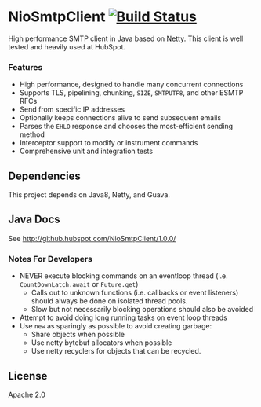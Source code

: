 NioSmtpClient [![Build Status](https://travis-ci.org/HubSpot/NioSmtpClient.svg?branch=master)](https://travis-ci.org/HubSpot/NioSmtpClient)
=============

High performance SMTP client in Java based on [Netty](https://netty.io/). This client is well tested and heavily used at HubSpot.

### Features




- High performance, designed to handle many concurrent connections
- Supports TLS, pipelining, chunking, `SIZE`, `SMTPUTF8`, and other ESMTP RFCs
- Send from specific IP addresses
- Optionally keeps connections alive to send subsequent emails
- Parses the `EHLO` response and chooses the most-efficient sending method
- Interceptor support to modify or instrument commands
- Comprehensive unit and integration tests

## Dependencies

This project depends on Java8, Netty, and Guava.

## Java Docs

See http://github.hubspot.com/NioSmtpClient/1.0.0/

### Notes For Developers

- NEVER execute blocking commands on an eventloop thread (i.e. `CountDownLatch.await` or `Future.get`)
  - Calls out to unknown functions (i.e. callbacks or event listeners) should always be done on isolated thread pools.
  - Slow but not necessarily blocking operations should also be avoided
- Attempt to avoid doing long running tasks on event loop threads
- Use `new` as sparingly as possible to avoid creating garbage:
  - Share objects when possible
  - Use netty bytebuf allocators when possible
  - Use netty recyclers for objects that can be recycled.

## License

Apache 2.0
